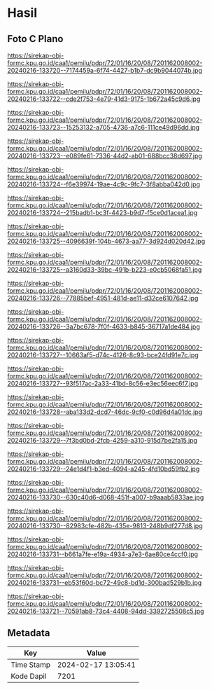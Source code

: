# Hasil

## Foto C Plano

https://sirekap-obj-formc.kpu.go.id/caa1/pemilu/pdpr/72/01/16/20/08/7201162008002-20240216-133720--7174459a-6f74-4427-b1b7-dc9b9044074b.jpg

https://sirekap-obj-formc.kpu.go.id/caa1/pemilu/pdpr/72/01/16/20/08/7201162008002-20240216-133722--cde2f753-4e79-41d3-9175-1b672a45c9d6.jpg

https://sirekap-obj-formc.kpu.go.id/caa1/pemilu/pdpr/72/01/16/20/08/7201162008002-20240216-133723--15253132-a705-4736-a7c6-111ce49d96dd.jpg

https://sirekap-obj-formc.kpu.go.id/caa1/pemilu/pdpr/72/01/16/20/08/7201162008002-20240216-133723--e089fe61-7336-44d2-ab01-688bcc38d697.jpg

https://sirekap-obj-formc.kpu.go.id/caa1/pemilu/pdpr/72/01/16/20/08/7201162008002-20240216-133724--f6e39974-19ae-4c9c-9fc7-3f8abba042d0.jpg

https://sirekap-obj-formc.kpu.go.id/caa1/pemilu/pdpr/72/01/16/20/08/7201162008002-20240216-133724--215badb1-bc3f-4423-b9d7-f5ce0d1acea1.jpg

https://sirekap-obj-formc.kpu.go.id/caa1/pemilu/pdpr/72/01/16/20/08/7201162008002-20240216-133725--4096639f-104b-4673-aa77-3d924d020d42.jpg

https://sirekap-obj-formc.kpu.go.id/caa1/pemilu/pdpr/72/01/16/20/08/7201162008002-20240216-133725--a3160d33-39bc-491b-b223-e0cb5068fa51.jpg

https://sirekap-obj-formc.kpu.go.id/caa1/pemilu/pdpr/72/01/16/20/08/7201162008002-20240216-133726--77885bef-4951-481d-ae11-d32ce6107642.jpg

https://sirekap-obj-formc.kpu.go.id/caa1/pemilu/pdpr/72/01/16/20/08/7201162008002-20240216-133726--3a7bc678-7f0f-4633-b845-36717a1de484.jpg

https://sirekap-obj-formc.kpu.go.id/caa1/pemilu/pdpr/72/01/16/20/08/7201162008002-20240216-133727--10663af5-d74c-4126-8c93-bce24fd91e7c.jpg

https://sirekap-obj-formc.kpu.go.id/caa1/pemilu/pdpr/72/01/16/20/08/7201162008002-20240216-133727--93f517ac-2a33-41bd-8c56-e3ec56eec6f7.jpg

https://sirekap-obj-formc.kpu.go.id/caa1/pemilu/pdpr/72/01/16/20/08/7201162008002-20240216-133728--aba133d2-dcd7-46dc-9cf0-c0d96d4a01dc.jpg

https://sirekap-obj-formc.kpu.go.id/caa1/pemilu/pdpr/72/01/16/20/08/7201162008002-20240216-133729--7f3bd0bd-2fcb-4259-a310-915d7be2fa15.jpg

https://sirekap-obj-formc.kpu.go.id/caa1/pemilu/pdpr/72/01/16/20/08/7201162008002-20240216-133729--24e1d4f1-b3ed-4094-a245-4fd10bd59fb2.jpg

https://sirekap-obj-formc.kpu.go.id/caa1/pemilu/pdpr/72/01/16/20/08/7201162008002-20240216-133730--630c40d6-d068-451f-a007-b9aaab5833ae.jpg

https://sirekap-obj-formc.kpu.go.id/caa1/pemilu/pdpr/72/01/16/20/08/7201162008002-20240216-133730--82983cfe-482b-435e-9813-248b9df277d8.jpg

https://sirekap-obj-formc.kpu.go.id/caa1/pemilu/pdpr/72/01/16/20/08/7201162008002-20240216-133731--b661a7fe-e19a-4934-a7e3-6ae80ce4ccf0.jpg

https://sirekap-obj-formc.kpu.go.id/caa1/pemilu/pdpr/72/01/16/20/08/7201162008002-20240216-133731--eb53f60d-bc72-49c8-bd1d-300bad529b1b.jpg

https://sirekap-obj-formc.kpu.go.id/caa1/pemilu/pdpr/72/01/16/20/08/7201162008002-20240216-133721--70591ab8-73c4-4408-94dd-3392725508c5.jpg


## Metadata

| Key        | Value               |
| ---------- | ------------------- |
| Time Stamp | 2024-02-17 13:05:41 |
| Kode Dapil | 7201                |



